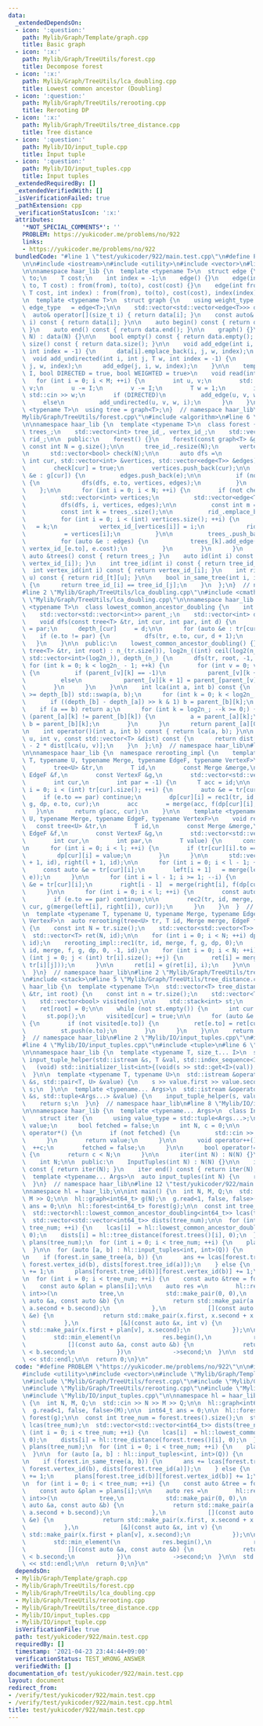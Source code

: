 ```yaml
---
data:
  _extendedDependsOn:
  - icon: ':question:'
    path: Mylib/Graph/Template/graph.cpp
    title: Basic graph
  - icon: ':x:'
    path: Mylib/Graph/TreeUtils/forest.cpp
    title: Decompose forest
  - icon: ':x:'
    path: Mylib/Graph/TreeUtils/lca_doubling.cpp
    title: Lowest common ancestor (Doubling)
  - icon: ':question:'
    path: Mylib/Graph/TreeUtils/rerooting.cpp
    title: Rerooting DP
  - icon: ':x:'
    path: Mylib/Graph/TreeUtils/tree_distance.cpp
    title: Tree distance
  - icon: ':question:'
    path: Mylib/IO/input_tuple.cpp
    title: Input tuple
  - icon: ':question:'
    path: Mylib/IO/input_tuples.cpp
    title: Input tuples
  _extendedRequiredBy: []
  _extendedVerifiedWith: []
  _isVerificationFailed: true
  _pathExtension: cpp
  _verificationStatusIcon: ':x:'
  attributes:
    '*NOT_SPECIAL_COMMENTS*': ''
    PROBLEM: https://yukicoder.me/problems/no/922
    links:
    - https://yukicoder.me/problems/no/922
  bundledCode: "#line 1 \"test/yukicoder/922/main.test.cpp\"\n#define PROBLEM \"https://yukicoder.me/problems/no/922\"\
    \n\n#include <iostream>\n#include <utility>\n#include <vector>\n#line 4 \"Mylib/Graph/Template/graph.cpp\"\
    \n\nnamespace haar_lib {\n  template <typename T>\n  struct edge {\n    int from,\
    \ to;\n    T cost;\n    int index = -1;\n    edge() {}\n    edge(int from, int\
    \ to, T cost) : from(from), to(to), cost(cost) {}\n    edge(int from, int to,\
    \ T cost, int index) : from(from), to(to), cost(cost), index(index) {}\n  };\n\
    \n  template <typename T>\n  struct graph {\n    using weight_type = T;\n    using\
    \ edge_type   = edge<T>;\n\n    std::vector<std::vector<edge<T>>> data;\n\n  \
    \  auto& operator[](size_t i) { return data[i]; }\n    const auto& operator[](size_t\
    \ i) const { return data[i]; }\n\n    auto begin() const { return data.begin();\
    \ }\n    auto end() const { return data.end(); }\n\n    graph() {}\n    graph(int\
    \ N) : data(N) {}\n\n    bool empty() const { return data.empty(); }\n    int\
    \ size() const { return data.size(); }\n\n    void add_edge(int i, int j, T w,\
    \ int index = -1) {\n      data[i].emplace_back(i, j, w, index);\n    }\n\n  \
    \  void add_undirected(int i, int j, T w, int index = -1) {\n      add_edge(i,\
    \ j, w, index);\n      add_edge(j, i, w, index);\n    }\n\n    template <size_t\
    \ I, bool DIRECTED = true, bool WEIGHTED = true>\n    void read(int M) {\n   \
    \   for (int i = 0; i < M; ++i) {\n        int u, v;\n        std::cin >> u >>\
    \ v;\n        u -= I;\n        v -= I;\n        T w = 1;\n        if (WEIGHTED)\
    \ std::cin >> w;\n        if (DIRECTED)\n          add_edge(u, v, w, i);\n   \
    \     else\n          add_undirected(u, v, w, i);\n      }\n    }\n  };\n\n  template\
    \ <typename T>\n  using tree = graph<T>;\n}  // namespace haar_lib\n#line 2 \"\
    Mylib/Graph/TreeUtils/forest.cpp\"\n#include <algorithm>\n#line 6 \"Mylib/Graph/TreeUtils/forest.cpp\"\
    \n\nnamespace haar_lib {\n  template <typename T>\n  class forest {\n    std::vector<tree<T>>\
    \ trees_;\n    std::vector<int> tree_id_, vertex_id_;\n    std::vector<std::vector<int>>\
    \ rid_;\n\n  public:\n    forest() {}\n    forest(const graph<T> &g) {\n     \
    \ const int N = g.size();\n\n      tree_id_.resize(N);\n      vertex_id_.resize(N);\n\
    \n      std::vector<bool> check(N);\n\n      auto dfs =\n          [&](auto &dfs,\
    \ int cur, std::vector<int> &vertices, std::vector<edge<T>> &edges) -> void {\n\
    \        check[cur] = true;\n        vertices.push_back(cur);\n\n        for (auto\
    \ &e : g[cur]) {\n          edges.push_back(e);\n\n          if (not check[e.to])\
    \ {\n            dfs(dfs, e.to, vertices, edges);\n          }\n        }\n  \
    \    };\n\n      for (int i = 0; i < N; ++i) {\n        if (not check[i]) {\n\
    \          std::vector<int> vertices;\n          std::vector<edge<T>> edges;\n\
    \          dfs(dfs, i, vertices, edges);\n\n          const int m = vertices.size();\n\
    \          const int k = trees_.size();\n\n          rid_.emplace_back(m);\n\n\
    \          for (int i = 0; i < (int) vertices.size(); ++i) {\n            tree_id_[vertices[i]]\
    \   = k;\n            vertex_id_[vertices[i]] = i;\n            rid_[k][i]   \
    \           = vertices[i];\n          }\n\n          trees_.push_back(m);\n\n\
    \          for (auto &e : edges) {\n            trees_[k].add_edge(vertex_id_[e.from],\
    \ vertex_id_[e.to], e.cost);\n          }\n        }\n      }\n    }\n\n    const\
    \ auto &trees() const { return trees_; }\n    auto id(int i) const { return std::make_pair(tree_id_[i],\
    \ vertex_id_[i]); }\n    int tree_id(int i) const { return tree_id_[i]; }\n  \
    \  int vertex_id(int i) const { return vertex_id_[i]; }\n    int rid(int t, int\
    \ u) const { return rid_[t][u]; }\n\n    bool in_same_tree(int i, int j) const\
    \ {\n      return tree_id_[i] == tree_id_[j];\n    }\n  };\n}  // namespace haar_lib\n\
    #line 2 \"Mylib/Graph/TreeUtils/lca_doubling.cpp\"\n#include <cmath>\n#line 5\
    \ \"Mylib/Graph/TreeUtils/lca_doubling.cpp\"\n\nnamespace haar_lib {\n  template\
    \ <typename T>\n  class lowest_common_ancestor_doubling {\n    int n_, log2n_;\n\
    \    std::vector<std::vector<int>> parent_;\n    std::vector<int> depth_;\n\n\
    \    void dfs(const tree<T> &tr, int cur, int par, int d) {\n      parent_[cur][0]\
    \ = par;\n      depth_[cur]     = d;\n\n      for (auto &e : tr[cur]) {\n    \
    \    if (e.to != par) {\n          dfs(tr, e.to, cur, d + 1);\n        }\n   \
    \   }\n    }\n\n  public:\n    lowest_common_ancestor_doubling() {}\n    lowest_common_ancestor_doubling(const\
    \ tree<T> &tr, int root) : n_(tr.size()), log2n_((int) ceil(log2(n_)) + 1), parent_(n_,\
    \ std::vector<int>(log2n_)), depth_(n_) {\n      dfs(tr, root, -1, 0);\n     \
    \ for (int k = 0; k < log2n_ - 1; ++k) {\n        for (int v = 0; v < n_; ++v)\
    \ {\n          if (parent_[v][k] == -1)\n            parent_[v][k + 1] = -1;\n\
    \          else\n            parent_[v][k + 1] = parent_[parent_[v][k]][k];\n\
    \        }\n      }\n    }\n\n    int lca(int a, int b) const {\n      if (depth_[a]\
    \ >= depth_[b]) std::swap(a, b);\n      for (int k = 0; k < log2n_; ++k) {\n \
    \       if ((depth_[b] - depth_[a]) >> k & 1) b = parent_[b][k];\n      }\n  \
    \    if (a == b) return a;\n      for (int k = log2n_; --k >= 0;) {\n        if\
    \ (parent_[a][k] != parent_[b][k]) {\n          a = parent_[a][k];\n         \
    \ b = parent_[b][k];\n        }\n      }\n      return parent_[a][0];\n    }\n\
    \n    int operator()(int a, int b) const { return lca(a, b); }\n\n    T distance(int\
    \ u, int v, const std::vector<T> &dist) const {\n      return dist[u] + dist[v]\
    \ - 2 * dist[lca(u, v)];\n    }\n  };\n}  // namespace haar_lib\n#line 4 \"Mylib/Graph/TreeUtils/rerooting.cpp\"\
    \n\nnamespace haar_lib {\n  namespace rerooting_impl {\n    template <typename\
    \ T, typename U, typename Merge, typename EdgeF, typename VertexF>\n    T rec1(\n\
    \        tree<U> &tr,\n        T id,\n        const Merge &merge,\n        const\
    \ EdgeF &f,\n        const VertexF &g,\n        std::vector<std::vector<T>> &dp,\n\
    \        int cur,\n        int par = -1) {\n      T acc = id;\n\n      for (int\
    \ i = 0; i < (int) tr[cur].size(); ++i) {\n        auto &e = tr[cur][i];\n   \
    \     if (e.to == par) continue;\n        dp[cur][i] = rec1(tr, id, merge, f,\
    \ g, dp, e.to, cur);\n        acc        = merge(acc, f(dp[cur][i], e));\n   \
    \   }\n\n      return g(acc, cur);\n    }\n\n    template <typename T, typename\
    \ U, typename Merge, typename EdgeF, typename VertexF>\n    void rec2(\n     \
    \   const tree<U> &tr,\n        T id,\n        const Merge &merge,\n        const\
    \ EdgeF &f,\n        const VertexF &g,\n        std::vector<std::vector<T>> &dp,\n\
    \        int cur,\n        int par,\n        T value) {\n      const int l = tr[cur].size();\n\
    \n      for (int i = 0; i < l; ++i) {\n        if (tr[cur][i].to == par) {\n \
    \         dp[cur][i] = value;\n        }\n      }\n\n      std::vector<T> left(l\
    \ + 1, id), right(l + 1, id);\n\n      for (int i = 0; i < l - 1; ++i) {\n   \
    \     const auto &e = tr[cur][i];\n        left[i + 1]   = merge(left[i], f(dp[cur][i],\
    \ e));\n      }\n\n      for (int i = l - 1; i >= 1; --i) {\n        const auto\
    \ &e = tr[cur][i];\n        right[i - 1]  = merge(right[i], f(dp[cur][i], e));\n\
    \      }\n\n      for (int i = 0; i < l; ++i) {\n        const auto &e = tr[cur][i];\n\
    \        if (e.to == par) continue;\n\n        rec2(tr, id, merge, f, g, dp, e.to,\
    \ cur, g(merge(left[i], right[i]), cur));\n      }\n    }\n  }  // namespace rerooting_impl\n\
    \n  template <typename T, typename U, typename Merge, typename EdgeF, typename\
    \ VertexF>\n  auto rerooting(tree<U> tr, T id, Merge merge, EdgeF f, VertexF g)\
    \ {\n    const int N = tr.size();\n    std::vector<std::vector<T>> dp(N);\n  \
    \  std::vector<T> ret(N, id);\n\n    for (int i = 0; i < N; ++i) dp[i].assign(tr[i].size(),\
    \ id);\n    rerooting_impl::rec1(tr, id, merge, f, g, dp, 0);\n    rerooting_impl::rec2(tr,\
    \ id, merge, f, g, dp, 0, -1, id);\n    for (int i = 0; i < N; ++i) {\n      for\
    \ (int j = 0; j < (int) tr[i].size(); ++j) {\n        ret[i] = merge(ret[i], f(dp[i][j],\
    \ tr[i][j]));\n      }\n\n      ret[i] = g(ret[i], i);\n    }\n\n    return ret;\n\
    \  }\n}  // namespace haar_lib\n#line 2 \"Mylib/Graph/TreeUtils/tree_distance.cpp\"\
    \n#include <stack>\n#line 5 \"Mylib/Graph/TreeUtils/tree_distance.cpp\"\n\nnamespace\
    \ haar_lib {\n  template <typename T>\n  std::vector<T> tree_distance(const tree<T>\
    \ &tr, int root) {\n    const int n = tr.size();\n    std::vector<T> ret(n);\n\
    \    std::vector<bool> visited(n);\n\n    std::stack<int> st;\n    st.push(root);\n\
    \    ret[root] = 0;\n\n    while (not st.empty()) {\n      int cur = st.top();\n\
    \      st.pop();\n      visited[cur] = true;\n\n      for (auto &e : tr[cur])\
    \ {\n        if (not visited[e.to]) {\n          ret[e.to] = ret[cur] + e.cost;\n\
    \          st.push(e.to);\n        }\n      }\n    }\n\n    return ret;\n  }\n\
    }  // namespace haar_lib\n#line 2 \"Mylib/IO/input_tuples.cpp\"\n#include <initializer_list>\n\
    #line 4 \"Mylib/IO/input_tuples.cpp\"\n#include <tuple>\n#line 6 \"Mylib/IO/input_tuple.cpp\"\
    \n\nnamespace haar_lib {\n  template <typename T, size_t... I>\n  static void\
    \ input_tuple_helper(std::istream &s, T &val, std::index_sequence<I...>) {\n \
    \   (void) std::initializer_list<int>{(void(s >> std::get<I>(val)), 0)...};\n\
    \  }\n\n  template <typename T, typename U>\n  std::istream &operator>>(std::istream\
    \ &s, std::pair<T, U> &value) {\n    s >> value.first >> value.second;\n    return\
    \ s;\n  }\n\n  template <typename... Args>\n  std::istream &operator>>(std::istream\
    \ &s, std::tuple<Args...> &value) {\n    input_tuple_helper(s, value, std::make_index_sequence<sizeof...(Args)>());\n\
    \    return s;\n  }\n}  // namespace haar_lib\n#line 8 \"Mylib/IO/input_tuples.cpp\"\
    \n\nnamespace haar_lib {\n  template <typename... Args>\n  class InputTuples {\n\
    \    struct iter {\n      using value_type = std::tuple<Args...>;\n      value_type\
    \ value;\n      bool fetched = false;\n      int N, c = 0;\n\n      value_type\
    \ operator*() {\n        if (not fetched) {\n          std::cin >> value;\n  \
    \      }\n        return value;\n      }\n\n      void operator++() {\n      \
    \  ++c;\n        fetched = false;\n      }\n\n      bool operator!=(iter &) const\
    \ {\n        return c < N;\n      }\n\n      iter(int N) : N(N) {}\n    };\n\n\
    \    int N;\n\n  public:\n    InputTuples(int N) : N(N) {}\n\n    iter begin()\
    \ const { return iter(N); }\n    iter end() const { return iter(N); }\n  };\n\n\
    \  template <typename... Args>\n  auto input_tuples(int N) {\n    return InputTuples<Args...>(N);\n\
    \  }\n}  // namespace haar_lib\n#line 12 \"test/yukicoder/922/main.test.cpp\"\n\
    \nnamespace hl = haar_lib;\n\nint main() {\n  int N, M, Q;\n  std::cin >> N >>\
    \ M >> Q;\n\n  hl::graph<int64_t> g(N);\n  g.read<1, false, false>(M);\n\n  int64_t\
    \ ans = 0;\n\n  hl::forest<int64_t> forest(g);\n\n  const int tree_num = forest.trees().size();\n\
    \  std::vector<hl::lowest_common_ancestor_doubling<int64_t>> lcas(tree_num);\n\
    \  std::vector<std::vector<int64_t>> dists(tree_num);\n\n  for (int i = 0; i <\
    \ tree_num; ++i) {\n    lcas[i]  = hl::lowest_common_ancestor_doubling(forest.trees()[i],\
    \ 0);\n    dists[i] = hl::tree_distance(forest.trees()[i], 0);\n  }\n\n  std::vector<std::vector<int>>\
    \ plans(tree_num);\n  for (int i = 0; i < tree_num; ++i) {\n    plans[i] = std::vector<int>(forest.trees()[i].size());\n\
    \  }\n\n  for (auto [a, b] : hl::input_tuples<int, int>(Q)) {\n    --a, --b;\n\
    \n    if (forest.in_same_tree(a, b)) {\n      ans += lcas[forest.tree_id(a)].distance(forest.vertex_id(a),\
    \ forest.vertex_id(b), dists[forest.tree_id(a)]);\n    } else {\n      plans[forest.tree_id(a)][forest.vertex_id(a)]\
    \ += 1;\n      plans[forest.tree_id(b)][forest.vertex_id(b)] += 1;\n    }\n  }\n\
    \n  for (int i = 0; i < tree_num; ++i) {\n    const auto &tree = forest.trees()[i];\n\
    \    const auto &plan = plans[i];\n\n    auto res =\n        hl::rerooting<std::pair<int,\
    \ int>>(\n            tree,\n            std::make_pair(0, 0),\n            [](const\
    \ auto &a, const auto &b) {\n              return std::make_pair(a.first + b.first,\
    \ a.second + b.second);\n            },\n            [](const auto &x, const auto\
    \ &e) {\n              return std::make_pair(x.first, x.second + x.first);\n \
    \           },\n            [&](const auto &x, int v) {\n              return\
    \ std::make_pair(x.first + plan[v], x.second);\n            });\n\n    ans +=\n\
    \        std::min_element(\n            res.begin(),\n            res.end(),\n\
    \            [](const auto &a, const auto &b) {\n              return a.second\
    \ < b.second;\n            })\n            ->second;\n  }\n\n  std::cout << ans\
    \ << std::endl;\n\n  return 0;\n}\n"
  code: "#define PROBLEM \"https://yukicoder.me/problems/no/922\"\n\n#include <iostream>\n\
    #include <utility>\n#include <vector>\n#include \"Mylib/Graph/Template/graph.cpp\"\
    \n#include \"Mylib/Graph/TreeUtils/forest.cpp\"\n#include \"Mylib/Graph/TreeUtils/lca_doubling.cpp\"\
    \n#include \"Mylib/Graph/TreeUtils/rerooting.cpp\"\n#include \"Mylib/Graph/TreeUtils/tree_distance.cpp\"\
    \n#include \"Mylib/IO/input_tuples.cpp\"\n\nnamespace hl = haar_lib;\n\nint main()\
    \ {\n  int N, M, Q;\n  std::cin >> N >> M >> Q;\n\n  hl::graph<int64_t> g(N);\n\
    \  g.read<1, false, false>(M);\n\n  int64_t ans = 0;\n\n  hl::forest<int64_t>\
    \ forest(g);\n\n  const int tree_num = forest.trees().size();\n  std::vector<hl::lowest_common_ancestor_doubling<int64_t>>\
    \ lcas(tree_num);\n  std::vector<std::vector<int64_t>> dists(tree_num);\n\n  for\
    \ (int i = 0; i < tree_num; ++i) {\n    lcas[i]  = hl::lowest_common_ancestor_doubling(forest.trees()[i],\
    \ 0);\n    dists[i] = hl::tree_distance(forest.trees()[i], 0);\n  }\n\n  std::vector<std::vector<int>>\
    \ plans(tree_num);\n  for (int i = 0; i < tree_num; ++i) {\n    plans[i] = std::vector<int>(forest.trees()[i].size());\n\
    \  }\n\n  for (auto [a, b] : hl::input_tuples<int, int>(Q)) {\n    --a, --b;\n\
    \n    if (forest.in_same_tree(a, b)) {\n      ans += lcas[forest.tree_id(a)].distance(forest.vertex_id(a),\
    \ forest.vertex_id(b), dists[forest.tree_id(a)]);\n    } else {\n      plans[forest.tree_id(a)][forest.vertex_id(a)]\
    \ += 1;\n      plans[forest.tree_id(b)][forest.vertex_id(b)] += 1;\n    }\n  }\n\
    \n  for (int i = 0; i < tree_num; ++i) {\n    const auto &tree = forest.trees()[i];\n\
    \    const auto &plan = plans[i];\n\n    auto res =\n        hl::rerooting<std::pair<int,\
    \ int>>(\n            tree,\n            std::make_pair(0, 0),\n            [](const\
    \ auto &a, const auto &b) {\n              return std::make_pair(a.first + b.first,\
    \ a.second + b.second);\n            },\n            [](const auto &x, const auto\
    \ &e) {\n              return std::make_pair(x.first, x.second + x.first);\n \
    \           },\n            [&](const auto &x, int v) {\n              return\
    \ std::make_pair(x.first + plan[v], x.second);\n            });\n\n    ans +=\n\
    \        std::min_element(\n            res.begin(),\n            res.end(),\n\
    \            [](const auto &a, const auto &b) {\n              return a.second\
    \ < b.second;\n            })\n            ->second;\n  }\n\n  std::cout << ans\
    \ << std::endl;\n\n  return 0;\n}\n"
  dependsOn:
  - Mylib/Graph/Template/graph.cpp
  - Mylib/Graph/TreeUtils/forest.cpp
  - Mylib/Graph/TreeUtils/lca_doubling.cpp
  - Mylib/Graph/TreeUtils/rerooting.cpp
  - Mylib/Graph/TreeUtils/tree_distance.cpp
  - Mylib/IO/input_tuples.cpp
  - Mylib/IO/input_tuple.cpp
  isVerificationFile: true
  path: test/yukicoder/922/main.test.cpp
  requiredBy: []
  timestamp: '2021-04-23 23:44:44+09:00'
  verificationStatus: TEST_WRONG_ANSWER
  verifiedWith: []
documentation_of: test/yukicoder/922/main.test.cpp
layout: document
redirect_from:
- /verify/test/yukicoder/922/main.test.cpp
- /verify/test/yukicoder/922/main.test.cpp.html
title: test/yukicoder/922/main.test.cpp
---
```


